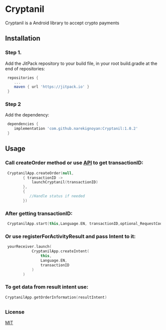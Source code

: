 #  Cryptanil

Cryptanil is a Android library to accept crypto payments

## Installation

### Step 1.
Add the JitPack repository to your build file, in your root build.gradle at the end of repositories:

```gradle
 repositories {
    ...
    maven { url 'https://jitpack.io' } 
 }     
```

### Step 2
Add the dependency:

```gradle
 dependencies { 
    implementation 'com.github.narekignoyan:Cryptanil:1.0.2' 
 }
```
##

## Usage

### Call createOrder method or use [API](https://documenter.getpostman.com/view/6681805/2s8YzXwgGb#261c5b7a-f5d7-4288-848e-69766e1491cb) to get transactionID:
 
```kotlin
 CryptanilApp.createOrder(null, 
        { transactionID ->
            launchCryptanil(transactionID)
        },
        {
           //Handle status if needed
        })
```

### After getting transactionID:
```kotlin
 CryptanilApp.start(this,Language.EN, transactionID,optional_RequestCode)
```

### Or use registerForActivityResult and pass Intent to it:
```kotlin
 yourReceiver.launch(
            CryptanilApp.createIntent(
                this,
                Language.EN,
                transactionID
            )
        )
```

### To get data from result intent use:
```kotlin
CryptanilApp.getOrderInformation(resultIntent)
```
##
### License

[MIT](https://choosealicense.com/licenses/mit/)
